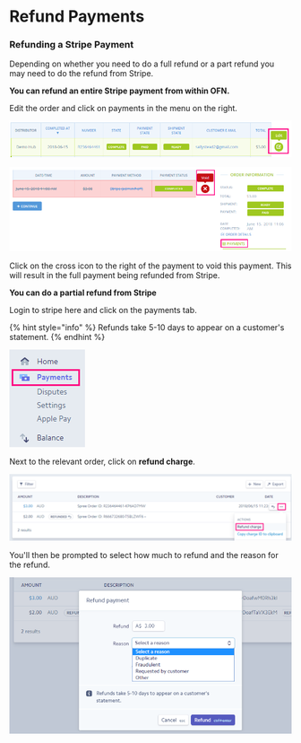 # Refund Payments

### Refunding a Stripe Payment

Depending on whether you need to do a full refund or a part refund you may need to do the refund from Stripe.

**You can refund an entire Stripe payment from within OFN.** 

Edit the order and click on payments in the menu on the right.

![](../../.gitbook/assets/image%20%2813%29.png)

![](../../.gitbook/assets/image%20%2819%29.png)

Click  on the cross icon to the right of the payment to void this payment. This will result in the full payment being refunded from Stripe.

**You can do a partial refund from Stripe**

Login to stripe here and click on the payments tab.

{% hint style="info" %}
Refunds take 5-10 days to appear on a customer's statement.
{% endhint %}

![](../../.gitbook/assets/image%20%2822%29.png)

Next to the relevant order, click on **refund charge**. 

![](../../.gitbook/assets/image%20%288%29.png)

You'll then be prompted to select how much to refund and the reason for the refund. 

![](../../.gitbook/assets/image%20%289%29.png)

